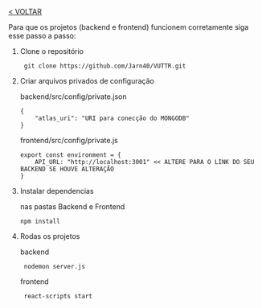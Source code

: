 [< VOLTAR](API_DOC.md)

Para que os projetos (backend e frontend) funcionem corretamente siga esse passo a passo:

1. Clone o repositório
  
        git clone https://github.com/Jarn40/VUTTR.git
      
2.  Criar arquivos privados de configuração

    backend/src/config/private.json

        {
            "atlas_uri": "URI para conecção do MONGODB"
        }     

    frontend/src/config/private.js

        export const environment = {
            API_URL: "http://localhost:3001" << ALTERE PARA O LINK DO SEU BACKEND SE HOUVE ALTERAÇÃO
        }
      
3.  Instalar dependencias

    nas pastas Backend e Frontend

        npm install
        
4. Rodas os projetos

    backend
    
        nodemon server.js
      
    frontend
      
        react-scripts start
